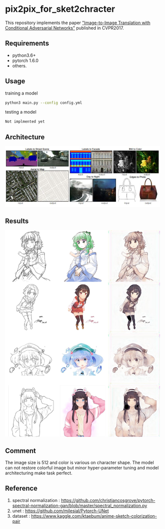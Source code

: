 # pix2pix_for_sket2chracter

This repository implements the paper ["Image-to-Image Translation with Conditional Adversarial Networks"](https://arxiv.org/pdf/1611.07004.pdf) published in CVPR2017.

## Requirements
* python3.6+
* pytorch 1.6.0
* others.

## Usage
training a model
```bash
python3 main.py --config config.yml
```

testing a model
```bash
Not implmented yet
```

## Architecture
![architecture](img/overview.jpg)
## Results
![result](img/439-images.jpg)

## Comment
The image size is 512 and color is various on character shape. The model can not restore colorful image but minor hyper-parameter tuning and model architecturing make task perfect.   

## Reference
1. spectral normalization : https://github.com/christiancosgrove/pytorch-spectral-normalization-gan/blob/master/spectral_normalization.py
2. unet : https://github.com/milesial/Pytorch-UNet
3. dataset : https://www.kaggle.com/ktaebum/anime-sketch-colorization-pair
